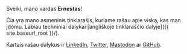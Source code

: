 Sveiki, mano vardas **Ernestas**!

Čia yra mano asmeninis tinklarašis, kuriame rašau apie viską, kas man įdomu. Labiau techniniai dalykai [angliškoje tinklaraščio dalyje]({{ site.baseurl_root }}/).

Kartais rašau dalykus ir  <a href="https://linkedin.com/in/{{ site.author.linkedin }}">LinkedIn</a>, <a href="https://twitter.com/{{ site.author.twitter }}" target="_blank">Twitter</a>, <a href="https://{{ site.author.mastodon.server }}/@{{ site.author.mastodon.username }}" target="_blank">Mastodon</a> ar <a href="https://github.com/{{ site.author.github }}" target="_blank">GitHub</a>.
